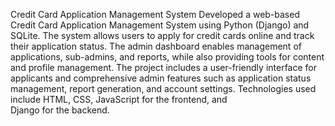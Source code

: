 Credit Card Application Management System
Developed a web-based Credit Card Application Management System using Python (Django) and SQLite. The system allows users to apply for credit cards online and track their application status. The admin dashboard enables management of applications, sub-admins, and reports, while also providing tools for content and profile management. The project includes a user-friendly interface for applicants and comprehensive admin features such as application status management, report generation, and account settings. Technologies used include HTML, CSS, JavaScript for the frontend, and Django for the backend.
